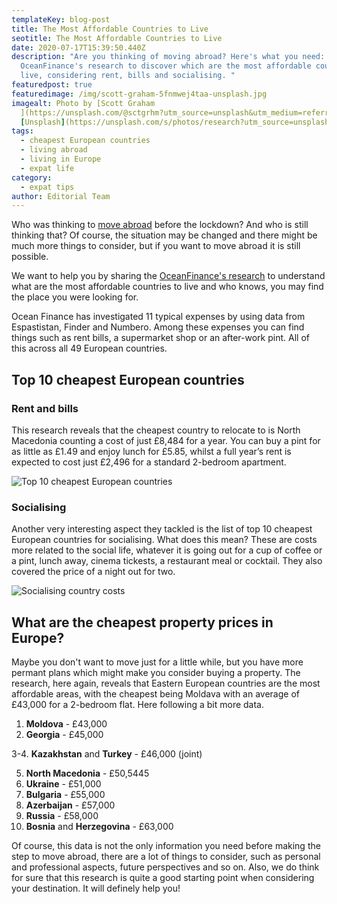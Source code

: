 ```yaml
---
templateKey: blog-post
title: The Most Affordable Countries to Live
seotitle: The Most Affordable Countries to Live
date: 2020-07-17T15:39:50.440Z
description: "Are you thinking of moving abroad? Here's what you need: the
  OceanFinance's research to discover which are the most affordable countries to
  live, considering rent, bills and socialising. "
featuredpost: true
featuredimage: /img/scott-graham-5fnmwej4taa-unsplash.jpg
imagealt: Photo by [Scott Graham
  ](https://unsplash.com/@sctgrhm?utm_source=unsplash&utm_medium=referral&utm_content=creditCopyText)on
  [Unsplash](https://unsplash.com/s/photos/research?utm_source=unsplash&utm_medium=referral&utm_content=creditCopyText)
tags:
  - cheapest European countries
  - living abroad
  - living in Europe
  - expat life
category:
  - expat tips
author: Editorial Team
---
```

Who was thinking to [move abroad](https://www.thexpatmagazine.com/blog/2019-02-26-8-apps-to-make-moving-abroad-easier-infographic/) before the lockdown? And who is still thinking that? Of course, the situation may be changed and there might be much more things to consider, but if you want to move abroad it is still possible. 

We want to help you by sharing the [OceanFinance's research](https://www.oceanfinance.co.uk/blog/reality-of-relocating-europes-cheapest-countries-revealed/) to understand what are the most affordable countries to live and who knows, you may find the place you were looking for.

Ocean Finance has investigated 11 typical expenses by using data from Espastistan, Finder and Numbero. Among these expenses you can find things such as rent bills, a supermarket shop or an after-work pint. All of this across all 49 European countries. 

## Top 10 cheapest European countries

### Rent and bills

This research reveals that the cheapest country to relocate to is North Macedonia counting a cost of just £8,484 for a year. You can buy a pint for as little as £1.49 and enjoy lunch for £5.85, whilst a full year’s rent is expected to cost just £2,496 for a standard 2-bedroom apartment.

![Top 10 cheapest European countries](/img/ocean-finance-the-reality-of-relocating-header.jpg)

### Socialising

Another very interesting aspect they tackled is the list of top 10 cheapest European countries for socialising. What does this mean? These are costs more related to the social life, whatever it is going out for a cup of coffee or a pint, lunch away, cinema tickests, a restaurant meal or cocktail. They also covered the price of a night out for two. 

![Socialising country costs](/img/socialising.jpg)

## What are the cheapest property prices in Europe?

Maybe you don't want to move just for a little while, but you have more permant plans which might make you consider buying a property. The research, here again, reveals that Eastern European countries are the most affordable areas, with the cheapest being Moldava with an average of £43,000 for a 2-bedroom flat. Here following a bit more data.

1. **Moldova** - £43,000
2. **Georgia** - £45,000

3-4. **Kazakhstan** and **Turkey** - £46,000 (joint)

5. **North Macedonia** - £50,5445
6. **Ukraine** - £51,000
7. **Bulgaria** - £55,000
8. **Azerbaijan** - £57,000
9. **Russia** - £58,000
10. **Bosnia** and **Herzegovina** - £63,000

Of course, this data is not the only information you need before making the step to move abroad, there are a lot of things to consider, such as personal and professional aspects, future perspectives and so on. Also, we do think for sure that this research is quite a good starting point when considering your destination. It will definely help you!